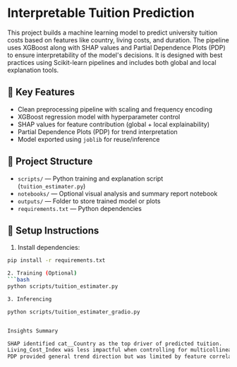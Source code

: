 # Interpretable Tuition Prediction

This project builds a machine learning model to predict university tuition costs based on features like country, living costs, and duration. The pipeline uses XGBoost along with SHAP values and Partial Dependence Plots (PDP) to ensure interpretability of the model's decisions. It is designed with best practices using Scikit-learn pipelines and includes both global and local explanation tools.

## 🧠 Key Features
- Clean preprocessing pipeline with scaling and frequency encoding
- XGBoost regression model with hyperparameter control
- SHAP values for feature contribution (global + local explainability)
- Partial Dependence Plots (PDP) for trend interpretation
- Model exported using `joblib` for reuse/inference

## 📂 Project Structure
- `scripts/` — Python training and explanation script (`tuition_estimater.py`)
- `notebooks/` — Optional visual analysis and summary report notebook
- `outputs/` — Folder to store trained model or plots
- `requirements.txt` — Python dependencies

## 🚀 Setup Instructions

1. Install dependencies:

```bash
pip install -r requirements.txt

2. Training (Optional)
```bash
python scripts/tuition_estimater.py

3. Inferencing

python scripts/tuition_estimater_gradio.py


Insights Summary

SHAP identified cat__Country as the top driver of predicted tuition.
Living_Cost_Index was less impactful when controlling for multicollinearity with Rent and Insurance.
PDP provided general trend direction but was limited by feature correlation.
